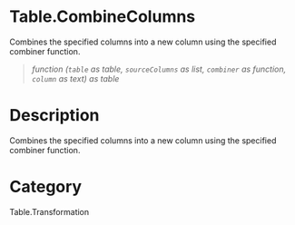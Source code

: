 ﻿# Table.CombineColumns
Combines the specified columns into a new column using the specified combiner function.
> _function (<code>table</code> as table, <code>sourceColumns</code> as list, <code>combiner</code> as function, <code>column</code> as text) as table_
# Description 
Combines the specified columns into a new column using the specified combiner function.

# Category 
Table.Transformation

